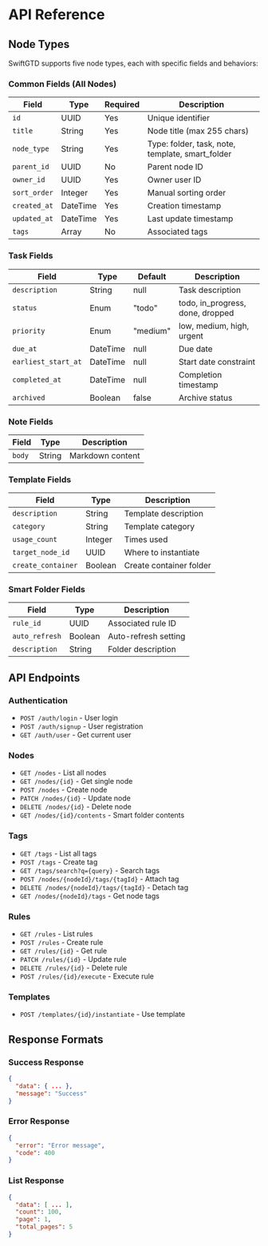 # API Reference

## Node Types

SwiftGTD supports five node types, each with specific fields and behaviors:

### Common Fields (All Nodes)

| Field | Type | Required | Description |
|-------|------|----------|-------------|
| `id` | UUID | Yes | Unique identifier |
| `title` | String | Yes | Node title (max 255 chars) |
| `node_type` | String | Yes | Type: folder, task, note, template, smart_folder |
| `parent_id` | UUID | No | Parent node ID |
| `owner_id` | UUID | Yes | Owner user ID |
| `sort_order` | Integer | Yes | Manual sorting order |
| `created_at` | DateTime | Yes | Creation timestamp |
| `updated_at` | DateTime | Yes | Last update timestamp |
| `tags` | Array | No | Associated tags |

### Task Fields

| Field | Type | Default | Description |
|-------|------|---------|-------------|
| `description` | String | null | Task description |
| `status` | Enum | "todo" | todo, in_progress, done, dropped |
| `priority` | Enum | "medium" | low, medium, high, urgent |
| `due_at` | DateTime | null | Due date |
| `earliest_start_at` | DateTime | null | Start date constraint |
| `completed_at` | DateTime | null | Completion timestamp |
| `archived` | Boolean | false | Archive status |

### Note Fields

| Field | Type | Description |
|-------|------|-------------|
| `body` | String | Markdown content |

### Template Fields

| Field | Type | Description |
|-------|------|-------------|
| `description` | String | Template description |
| `category` | String | Template category |
| `usage_count` | Integer | Times used |
| `target_node_id` | UUID | Where to instantiate |
| `create_container` | Boolean | Create container folder |

### Smart Folder Fields

| Field | Type | Description |
|-------|------|-------------|
| `rule_id` | UUID | Associated rule ID |
| `auto_refresh` | Boolean | Auto-refresh setting |
| `description` | String | Folder description |

## API Endpoints

### Authentication
- `POST /auth/login` - User login
- `POST /auth/signup` - User registration
- `GET /auth/user` - Get current user

### Nodes
- `GET /nodes` - List all nodes
- `GET /nodes/{id}` - Get single node
- `POST /nodes` - Create node
- `PATCH /nodes/{id}` - Update node
- `DELETE /nodes/{id}` - Delete node
- `GET /nodes/{id}/contents` - Smart folder contents

### Tags
- `GET /tags` - List all tags
- `POST /tags` - Create tag
- `GET /tags/search?q={query}` - Search tags
- `POST /nodes/{nodeId}/tags/{tagId}` - Attach tag
- `DELETE /nodes/{nodeId}/tags/{tagId}` - Detach tag
- `GET /nodes/{nodeId}/tags` - Get node tags

### Rules
- `GET /rules` - List rules
- `POST /rules` - Create rule
- `GET /rules/{id}` - Get rule
- `PATCH /rules/{id}` - Update rule
- `DELETE /rules/{id}` - Delete rule
- `POST /rules/{id}/execute` - Execute rule

### Templates
- `POST /templates/{id}/instantiate` - Use template

## Response Formats

### Success Response
```json
{
  "data": { ... },
  "message": "Success"
}
```

### Error Response
```json
{
  "error": "Error message",
  "code": 400
}
```

### List Response
```json
{
  "data": [ ... ],
  "count": 100,
  "page": 1,
  "total_pages": 5
}
```